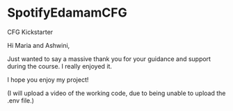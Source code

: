 # SpotifyEdamamCFG
CFG Kickstarter

Hi Maria and Ashwini,

Just wanted to say a massive thank you for your guidance and support during the course. I really enjoyed it. 

I hope you enjoy my project! 

(I will upload a video of the working code, due to being unable to upload the .env file.) 
